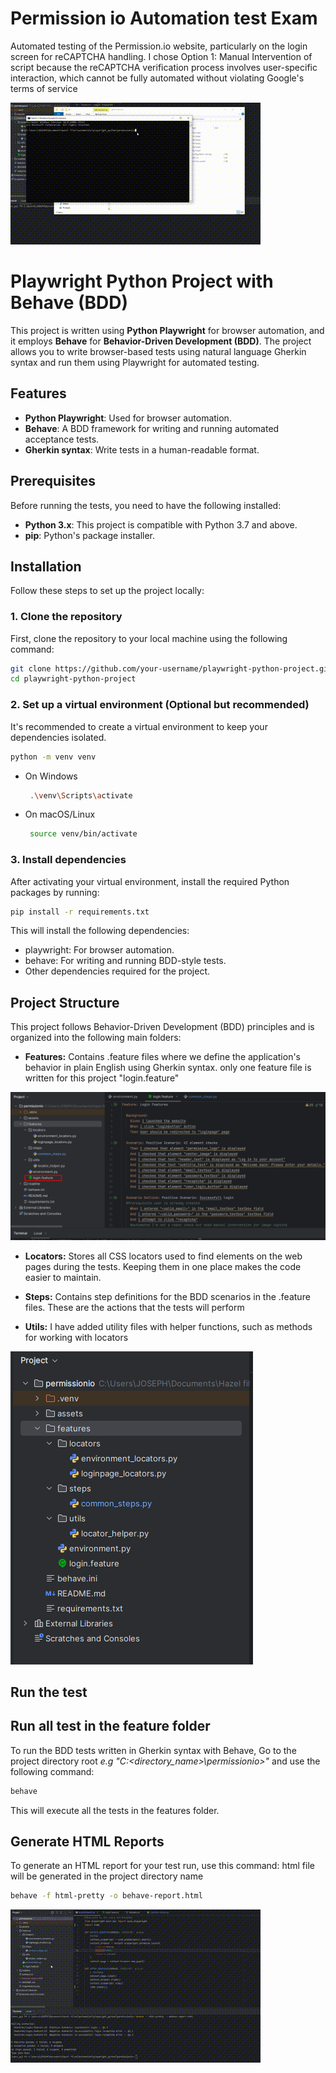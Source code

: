 # Permission io Automation test Exam
Automated testing of the Permission.io website, particularly on the login screen for reCAPTCHA handling. I chose Option 1: Manual Intervention of script because the reCAPTCHA verification process involves user-specific interaction, which cannot be fully automated without violating Google's terms of service 

![Demo GIF](readme/demorun.gif)

# Playwright Python Project with Behave (BDD)

This project is written using **Python Playwright** for browser automation, and it employs **Behave** for **Behavior-Driven Development (BDD)**. The project allows you to write browser-based tests using natural language Gherkin syntax and run them using Playwright for automated testing.

## Features

- **Python Playwright**: Used for browser automation.
- **Behave**: A BDD framework for writing and running automated acceptance tests.
- **Gherkin syntax**: Write tests in a human-readable format.

## Prerequisites

Before running the tests, you need to have the following installed:

- **Python 3.x**: This project is compatible with Python 3.7 and above.
- **pip**: Python's package installer.

## Installation

Follow these steps to set up the project locally:

### 1. Clone the repository

First, clone the repository to your local machine using the following command:

```bash
git clone https://github.com/your-username/playwright-python-project.git
cd playwright-python-project
```

### 2. Set up a virtual environment (Optional but recommended)
It's recommended to create a virtual environment to keep your dependencies isolated.

```bash
python -m venv venv
```
- On Windows
  ```bash
   .\venv\Scripts\activate
  ```

- On macOS/Linux
  ```bash
   source venv/bin/activate
  ```
### 3.  Install dependencies
After activating your virtual environment, install the required Python packages by running:
```bash
pip install -r requirements.txt
```
This will install the following dependencies:
 - playwright: For browser automation.
 - behave: For writing and running BDD-style tests.
 - Other dependencies required for the project.

## Project Structure
This project follows Behavior-Driven Development (BDD) principles and is organized into the following main folders:
 - **Features:** Contains .feature files where we define the application's behavior in plain English using Gherkin syntax. only one feature file is written for this project "login.feature"

![feature files](readme/login_features.png)

- **Locators:** Stores all CSS locators used to find elements on the web pages during the tests. Keeping them in one place makes the code easier to maintain.

- **Steps:** Contains step definitions for the BDD scenarios in the .feature files. These are the actions that the tests will perform

- **Utils:** I have added utility files with helper functions, such as methods for working with locators

![Project Structure](readme/project_structure.png)

## Run the test

## Run all test in the feature folder
To run the BDD tests written in Gherkin syntax with Behave, Go to the project directory root *e.g "C:\<directory_name>\permissionio>"* and use the following command:
```bash
behave
```
This will execute all the tests in the features folder.

## Generate HTML Reports
To generate an HTML report for your test run, use this command: html file will be generated in the project directory name
```bash
behave -f html-pretty -o behave-report.html
```
![Demo GIF](readme/htmlreports.gif)
